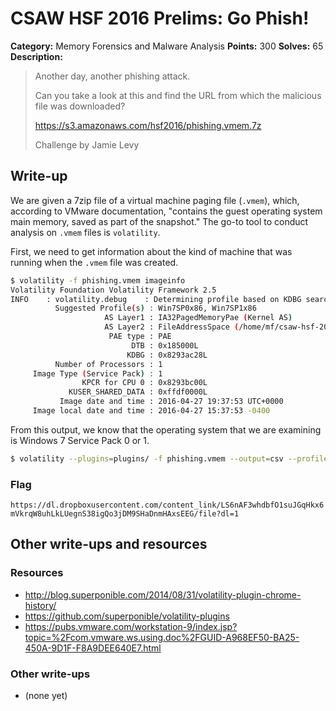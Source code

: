 # CSAW HSF 2016 Prelims: Go Phish!

**Category:** Memory Forensics and Malware Analysis
**Points:** 300
**Solves:** 65
**Description:**

> Another day, another phishing attack.
> 
> Can you take a look at this and find the URL from which the malicious file was downloaded?
>
> https://s3.amazonaws.com/hsf2016/phishing.vmem.7z
>
> Challenge by Jamie Levy

## Write-up

We are given a 7zip file of a virtual machine paging file (`.vmem`), which, according to VMware documentation, "contains the guest operating system main memory, saved as part of the snapshot." The go-to tool to conduct analysis on `.vmem` files is `volatility`.

First, we need to get information about the kind of machine that was running when the `.vmem` file was created.

```bash
$ volatility -f phishing.vmem imageinfo
Volatility Foundation Volatility Framework 2.5
INFO    : volatility.debug    : Determining profile based on KDBG search...
          Suggested Profile(s) : Win7SP0x86, Win7SP1x86
                     AS Layer1 : IA32PagedMemoryPae (Kernel AS)
                     AS Layer2 : FileAddressSpace (/home/mf/csaw-hsf-2016/go-phish/phishing.vmem)
                      PAE type : PAE
                           DTB : 0x185000L
                          KDBG : 0x8293ac28L
          Number of Processors : 1
     Image Type (Service Pack) : 1
                KPCR for CPU 0 : 0x8293bc00L
             KUSER_SHARED_DATA : 0xffdf0000L
           Image date and time : 2016-04-27 19:37:53 UTC+0000
     Image local date and time : 2016-04-27 15:37:53 -0400
```
From this output, we know that the operating system that we are examining is Windows 7 Service Pack 0 or 1.

```bash
$ volatility --plugins=plugins/ -f phishing.vmem --output=csv --profile=Win7SP1x86 firefoxdownloads
```



### Flag

`https://dl.dropboxusercontent.com/content_link/LS6nAF3whdbfO1suJGqHkx6mVkrqW8uhLkLUegnS38igQo3jDM9SHaDnmHAxsEEG/file?dl=1`

## Other write-ups and resources

### Resources
* http://blog.superponible.com/2014/08/31/volatility-plugin-chrome-history/
* https://github.com/superponible/volatility-plugins
* https://pubs.vmware.com/workstation-9/index.jsp?topic=%2Fcom.vmware.ws.using.doc%2FGUID-A968EF50-BA25-450A-9D1F-F8A9DEE640E7.html

### Other write-ups
* (none yet)
